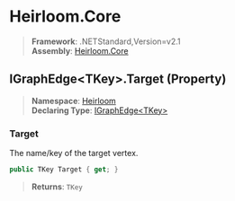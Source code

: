 # Heirloom.Core

> **Framework**: .NETStandard,Version=v2.1  
> **Assembly**: [Heirloom.Core][0]

## IGraphEdge\<TKey>.Target (Property)

> **Namespace**: [Heirloom][0]  
> **Declaring Type**: [IGraphEdge\<TKey>][1]

### Target

The name/key of the target vertex.

```cs
public TKey Target { get; }
```

> **Returns**: `TKey`

[0]: ../../../Heirloom.Core.md
[1]: ../IGraphEdge[TKey].md
